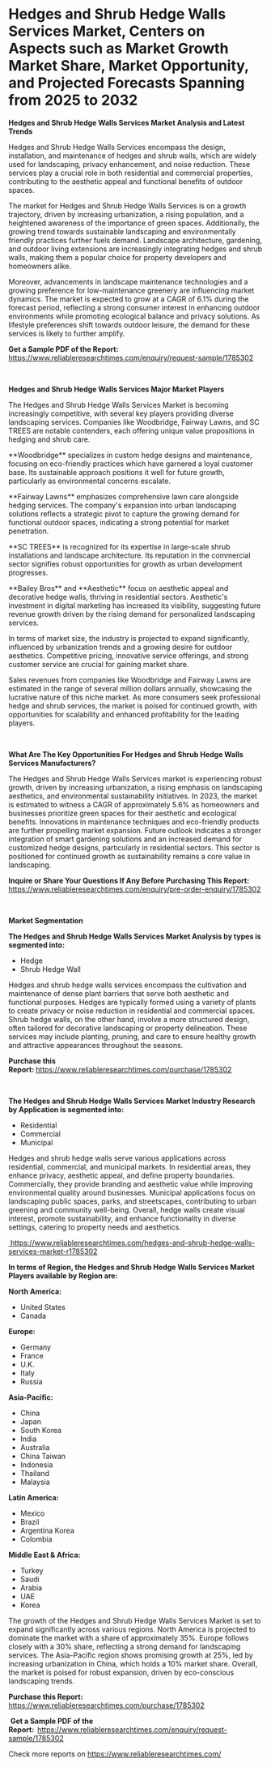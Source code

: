<p><h1>Hedges and Shrub Hedge Walls Services Market, Centers on Aspects such as Market Growth Market Share, Market Opportunity, and Projected Forecasts Spanning from 2025 to 2032</h1></p><p><strong>Hedges and Shrub Hedge Walls Services Market Analysis and Latest Trends</strong></p>
<p><p>Hedges and Shrub Hedge Walls Services encompass the design, installation, and maintenance of hedges and shrub walls, which are widely used for landscaping, privacy enhancement, and noise reduction. These services play a crucial role in both residential and commercial properties, contributing to the aesthetic appeal and functional benefits of outdoor spaces. </p><p>The market for Hedges and Shrub Hedge Walls Services is on a growth trajectory, driven by increasing urbanization, a rising population, and a heightened awareness of the importance of green spaces. Additionally, the growing trend towards sustainable landscaping and environmentally friendly practices further fuels demand. Landscape architecture, gardening, and outdoor living extensions are increasingly integrating hedges and shrub walls, making them a popular choice for property developers and homeowners alike.</p><p>Moreover, advancements in landscape maintenance technologies and a growing preference for low-maintenance greenery are influencing market dynamics. The market is expected to grow at a CAGR of 6.1% during the forecast period, reflecting a strong consumer interest in enhancing outdoor environments while promoting ecological balance and privacy solutions. As lifestyle preferences shift towards outdoor leisure, the demand for these services is likely to further amplify.</p></p>
<p><strong>Get a Sample PDF of the Report:&nbsp;</strong> <a href="https://www.reliableresearchtimes.com/enquiry/request-sample/1785302?utm_campaign=2997&utm_medium=2&utm_source=Github&utm_content=ia&utm_term=25032025&utm_id=hedges-and-shrub-hedge-walls-services">https://www.reliableresearchtimes.com/enquiry/request-sample/1785302</a></p>
<p>&nbsp;</p>
<p><strong>Hedges and Shrub Hedge Walls Services Major Market Players</strong></p>
<p><p>The Hedges and Shrub Hedge Walls Services Market is becoming increasingly competitive, with several key players providing diverse landscaping services. Companies like Woodbridge, Fairway Lawns, and SC TREES are notable contenders, each offering unique value propositions in hedging and shrub care.</p><p>**Woodbridge** specializes in custom hedge designs and maintenance, focusing on eco-friendly practices which have garnered a loyal customer base. Its sustainable approach positions it well for future growth, particularly as environmental concerns escalate.</p><p>**Fairway Lawns** emphasizes comprehensive lawn care alongside hedging services. The company's expansion into urban landscaping solutions reflects a strategic pivot to capture the growing demand for functional outdoor spaces, indicating a strong potential for market penetration.</p><p>**SC TREES** is recognized for its expertise in large-scale shrub installations and landscape architecture. Its reputation in the commercial sector signifies robust opportunities for growth as urban development progresses.</p><p>**Bailey Bros** and **Aesthetic** focus on aesthetic appeal and decorative hedge walls, thriving in residential sectors. Aesthetic's investment in digital marketing has increased its visibility, suggesting future revenue growth driven by the rising demand for personalized landscaping services.</p><p>In terms of market size, the industry is projected to expand significantly, influenced by urbanization trends and a growing desire for outdoor aesthetics. Competitive pricing, innovative service offerings, and strong customer service are crucial for gaining market share.</p><p>Sales revenues from companies like Woodbridge and Fairway Lawns are estimated in the range of several million dollars annually, showcasing the lucrative nature of this niche market. As more consumers seek professional hedge and shrub services, the market is poised for continued growth, with opportunities for scalability and enhanced profitability for the leading players.</p></p>
<p>&nbsp;</p>
<p><strong>What Are The Key Opportunities For Hedges and Shrub Hedge Walls Services Manufacturers?</strong></p>
<p><p>The Hedges and Shrub Hedge Walls Services market is experiencing robust growth, driven by increasing urbanization, a rising emphasis on landscaping aesthetics, and environmental sustainability initiatives. In 2023, the market is estimated to witness a CAGR of approximately 5.6% as homeowners and businesses prioritize green spaces for their aesthetic and ecological benefits. Innovations in maintenance techniques and eco-friendly products are further propelling market expansion. Future outlook indicates a stronger integration of smart gardening solutions and an increased demand for customized hedge designs, particularly in residential sectors. This sector is positioned for continued growth as sustainability remains a core value in landscaping.</p></p>
<p><strong>Inquire or Share Your Questions If Any Before Purchasing This Report:</strong> <a href="https://www.reliableresearchtimes.com/enquiry/pre-order-enquiry/1785302?utm_campaign=2997&utm_medium=2&utm_source=Github&utm_content=ia&utm_term=25032025&utm_id=hedges-and-shrub-hedge-walls-services">https://www.reliableresearchtimes.com/enquiry/pre-order-enquiry/1785302</a></p>
<p>&nbsp;</p>
<p><strong>Market Segmentation</strong></p>
<p><strong>The Hedges and Shrub Hedge Walls Services Market Analysis by types is segmented into:</strong></p>
<p><ul><li>Hedge</li><li>Shrub Hedge Wall</li></ul></p>
<p><p>Hedges and shrub hedge walls services encompass the cultivation and maintenance of dense plant barriers that serve both aesthetic and functional purposes. Hedges are typically formed using a variety of plants to create privacy or noise reduction in residential and commercial spaces. Shrub hedge walls, on the other hand, involve a more structured design, often tailored for decorative landscaping or property delineation. These services may include planting, pruning, and care to ensure healthy growth and attractive appearances throughout the seasons.</p></p>
<p><strong>Purchase this Report:&nbsp;</strong><a href="https://www.reliableresearchtimes.com/purchase/1785302?utm_campaign=2997&utm_medium=2&utm_source=Github&utm_content=ia&utm_term=25032025&utm_id=hedges-and-shrub-hedge-walls-services">https://www.reliableresearchtimes.com/purchase/1785302</a></p>
<p>&nbsp;</p>
<p><strong>The Hedges and Shrub Hedge Walls Services Market Industry Research by Application is segmented into:</strong></p>
<p><ul><li>Residential</li><li>Commercial</li><li>Municipal</li></ul></p>
<p><p>Hedges and shrub hedge walls serve various applications across residential, commercial, and municipal markets. In residential areas, they enhance privacy, aesthetic appeal, and define property boundaries. Commercially, they provide branding and aesthetic value while improving environmental quality around businesses. Municipal applications focus on landscaping public spaces, parks, and streetscapes, contributing to urban greening and community well-being. Overall, hedge walls create visual interest, promote sustainability, and enhance functionality in diverse settings, catering to property needs and aesthetics.</p></p>
<p><a href="https://www.reliableresearchtimes.com/hedges-and-shrub-hedge-walls-services-market-r1785302?utm_campaign=2997&utm_medium=2&utm_source=Github&utm_content=ia&utm_term=25032025&utm_id=hedges-and-shrub-hedge-walls-services">&nbsp;https://www.reliableresearchtimes.com/hedges-and-shrub-hedge-walls-services-market-r1785302</a></p>
<p><strong>In terms of Region, the Hedges and Shrub Hedge Walls Services Market Players available by Region are:</strong></p>
<p>
    <p> <strong> North America: </strong>
        <ul>
            <li>United States</li>
            <li>Canada</li>
        </ul>
        </p> 
    <p> <strong> Europe: </strong>
        <ul>
            <li>Germany</li>
            <li>France</li>
            <li>U.K.</li>
            <li>Italy</li>
            <li>Russia</li>
        </ul>
        </p> 
    <p> <strong> Asia-Pacific: </strong>
        <ul>
            <li>China</li>
            <li>Japan</li>
            <li>South Korea</li>
            <li>India</li>
            <li>Australia</li>
            <li>China Taiwan</li>
            <li>Indonesia</li>
            <li>Thailand</li>
            <li>Malaysia</li>
        </ul>
        </p> 
    <p> <strong> Latin America: </strong>
        <ul>
            <li>Mexico</li>
            <li>Brazil</li>
            <li>Argentina Korea</li>
            <li>Colombia</li>
        </ul>
        </p> 
    <p> <strong> Middle East & Africa: </strong>
        <ul>
            <li>Turkey</li>
            <li>Saudi</li>
            <li>Arabia</li>
            <li>UAE</li>
            <li>Korea</li>
        </ul>
    </p>
    </p>
<p><p>The growth of the Hedges and Shrub Hedge Walls Services Market is set to expand significantly across various regions. North America is projected to dominate the market with a share of approximately 35%. Europe follows closely with a 30% share, reflecting a strong demand for landscaping services. The Asia-Pacific region shows promising growth at 25%, led by increasing urbanization in China, which holds a 10% market share. Overall, the market is poised for robust expansion, driven by eco-conscious landscaping trends.</p></p>
<p><strong>Purchase this Report: </strong><a href="https://www.reliableresearchtimes.com/purchase/1785302?utm_campaign=2997&utm_medium=2&utm_source=Github&utm_content=ia&utm_term=25032025&utm_id=hedges-and-shrub-hedge-walls-services">https://www.reliableresearchtimes.com/purchase/1785302</a></p>
<p>&nbsp;<strong>Get a Sample PDF of the Report:&nbsp;&nbsp;</strong><a href="https://www.reliableresearchtimes.com/enquiry/request-sample/1785302?utm_campaign=2997&utm_medium=2&utm_source=Github&utm_content=ia&utm_term=25032025&utm_id=hedges-and-shrub-hedge-walls-services">https://www.reliableresearchtimes.com/enquiry/request-sample/1785302</a></p>
<p><strong></strong></p>
<p>Check more reports on <a href="https://www.reliableresearchtimes.com/?utm_campaign=2997&utm_medium=2&utm_source=Github&utm_content=ia&utm_term=25032025&utm_id=hedges-and-shrub-hedge-walls-services">https://www.reliableresearchtimes.com/</a></p>